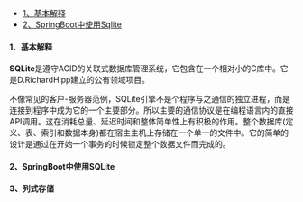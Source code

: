 - [1、基本解释](#1-基本解释)
- [2、SpringBoot中使用Sqlite](#2-springboot中使用sqlite)





#### 1、基本解释

**SQLite**是遵守ACID的关联式数据库管理系统，它包含在一个相对小的C库中。它是D.RichardHipp建立的公有领域项目。

不像常见的客户-服务器范例，SQLite引擎不是个程序与之通信的独立进程，而是连接到程序中成为它的一个主要部分。所以主要的通信协议是在编程语言内的直接API调用。这在消耗总量、延迟时间和整体简单性上有积极的作用。整个数据库(定义、表、索引和数据本身)都在宿主主机上存储在一个单一的文件中。它的简单的设计是通过在开始一个事务的时候锁定整个数据文件而完成的。



#### 2、SpringBoot中使用SQLite

#### 3、列式存储

